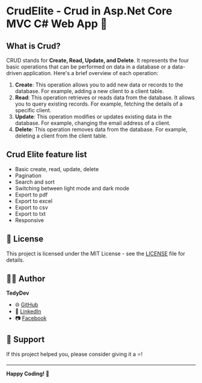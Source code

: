 # CrudElite - Crud in Asp.Net Core MVC C# Web App 🚀

## What is Crud?

CRUD stands for **Create, Read, Update, and Delete**. It represents the four basic operations that can be performed on data in a database or a data-driven application. Here's a brief overview of each operation:

1. **Create**: This operation allows you to add new data or records to the database. For example, adding a new client to a client table.
2. **Read**: This operation retrieves or reads data from the database. It allows you to query existing records. For example, fetching the details of a specific client.
3. **Update**: This operation modifies or updates existing data in the database. For example, changing the email address of a client.
4. **Delete**: This operation removes data from the database. For example, deleting a client from the client table.

## Crud Elite feature list

- Basic create, read, update, delete
- Pagination
- Search and sort
- Switching between light mode and dark mode
- Export to pdf
- Export to excel
- Export to csv
- Export to txt
- Responsive

## 📝 License

This project is licensed under the MIT License - see the [LICENSE](LICENSE) file for details.

## 👨‍💻 Author

**TedyDev**

- 🌐 [GitHub](https://github.com/Tedydev-web)
- 💼 [LinkedIn](https://www.linkedin.com/in/hieudat-tedydev)
- 📷 [Facebook](https://www.facebook.com/tedydevweb)

## 🙏 Support

If this project helped you, please consider giving it a ⭐️!

---

**Happy Coding! 🎉**
